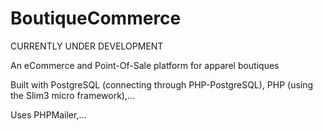 # BoutiqueCommerce

CURRENTLY UNDER DEVELOPMENT

An eCommerce and Point-Of-Sale platform for apparel boutiques

Built with PostgreSQL (connecting through PHP-PostgreSQL), PHP (using the Slim3 micro framework),...

Uses PHPMailer,...
